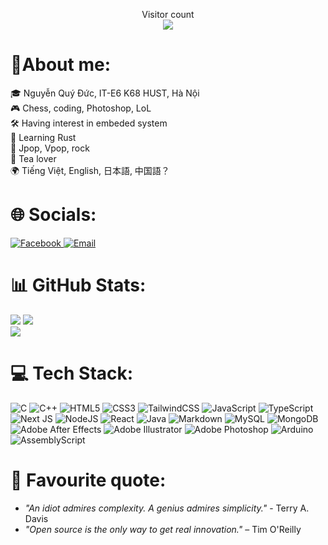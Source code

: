 <p align="center"> 
  Visitor count<br>
  <img src="https://profile-counter.glitch.me/nqd1/count.svg" />
</p>

# 💫About me:
🎓 Nguyễn Quý Đức, IT-E6 K68 HUST, Hà Nội<br>
🎮 Chess, coding, Photoshop, LoL<br>
🛠 Having interest in embeded system <br>
🦀 Learning Rust <br> 
🎵 Jpop, Vpop, rock<br>
🍵 Tea lover <br>
🌍 Tiếng Việt, English, 日本語, 中国語？



# 🌐 Socials:
<a href="https://facebook.com/nqd1445">
  <img src="https://img.shields.io/badge/Facebook-%231877F2.svg?logo=Facebook&logoColor=white" alt="Facebook">
</a>
<a href="mailto:duc.nq235682@sis.hust.edu.vn">
  <img src="https://img.shields.io/badge/Email-D14836?logo=gmail&logoColor=white" alt="Email">
</a>

# 📊 GitHub Stats:
![](https://github-readme-activity-graph.vercel.app/graph?username=nqd1&theme=react-dark&days=20)
![](https://nirzak-streak-stats.vercel.app/?user=nqd1&theme=transparent&hide_border=false)<br/>
![](https://github-readme-stats.vercel.app/api/top-langs/?username=nqd1&theme=transparent&hide_border=false&include_all_commits=true&count_private=true&lang_count=20&layout=donut&langs_count=12) <!--layout=donut hasnt updated yet--><br/>



# 💻 Tech Stack:
![C](https://img.shields.io/badge/c-%2300599C.svg?style=for-the-badge&logo=c&logoColor=white) 
![C++](https://img.shields.io/badge/c++-%2300599C.svg?style=for-the-badge&logo=c%2B%2B&logoColor=white) 
![HTML5](https://img.shields.io/badge/html5-%23E34F26.svg?style=for-the-badge&logo=html5&logoColor=white) 
![CSS3](https://img.shields.io/badge/css3-%231572B6.svg?style=for-the-badge&logo=css3&logoColor=white)
![TailwindCSS](https://img.shields.io/badge/tailwindcss-%2338B2AC.svg?style=for-the-badge&logo=tailwind-css&logoColor=white)
![JavaScript](https://img.shields.io/badge/javascript-%23323330.svg?style=for-the-badge&logo=javascript&logoColor=%23F7DF1E) 
![TypeScript](https://img.shields.io/badge/typescript-%23007ACC.svg?style=for-the-badge&logo=typescript&logoColor=white)
![Next JS](https://img.shields.io/badge/Next-black?style=for-the-badge&logo=next.js&logoColor=white)
![NodeJS](https://img.shields.io/badge/node.js-6DA55F?style=for-the-badge&logo=node.js&logoColor=white)
![React](https://img.shields.io/badge/react-%2320232a.svg?style=for-the-badge&logo=react&logoColor=%2361DAFB)
![Java](https://img.shields.io/badge/java-%23ED8B00.svg?style=for-the-badge&logo=openjdk&logoColor=white) 
![Markdown](https://img.shields.io/badge/markdown-%23000000.svg?style=for-the-badge&logo=markdown&logoColor=white) 
![MySQL](https://img.shields.io/badge/mysql-4479A1.svg?style=for-the-badge&logo=mysql&logoColor=white) 
![MongoDB](https://img.shields.io/badge/MongoDB-%234ea94b.svg?style=for-the-badge&logo=mongodb&logoColor=white)
![Adobe After Effects](https://img.shields.io/badge/Adobe%20After%20Effects-0999FF.svg?style=for-the-badge&logo=Adobe%20After%20Effects&logoColor=white) 
![Adobe Illustrator](https://img.shields.io/badge/adobe%20illustrator-%23FF9A00.svg?style=for-the-badge&logo=adobe%20illustrator&logoColor=white)
![Adobe Photoshop](https://img.shields.io/badge/adobe%20photoshop-%2331A8FF.svg?style=for-the-badge&logo=adobe%20photoshop&logoColor=white) 
![Arduino](https://img.shields.io/badge/-Arduino-00979D?style=for-the-badge&logo=Arduino&logoColor=white) 
![AssemblyScript](https://img.shields.io/badge/assembly%20script-%23000000.svg?style=for-the-badge&logo=assemblyscript&logoColor=white)




# 💬 Favourite quote:
+ _"An idiot admires complexity. A genius admires simplicity."_ - Terry A. Davis 
+ _"Open source is the only way to get real innovation."_ – Tim O'Reilly


